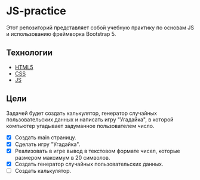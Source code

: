 # JS-practice

Этот репозиторий представляет собой учебную практику по основам JS и использованию фреймворка Bootstrap 5. 
## Технологии
- [HTML5](https://html5.org/) 
- [CSS](https://www.w3.org/Style/CSS/Overview.en.html)
- [JS](https://www.javascript.com/)
## Цели
Задачей будет создать калькулятор, генератор случайных пользовательских данных и написать игру "Угадайка", в которой компьютер угадывает задуманное пользователем число.

- [x] Создать main страницу.
- [x] Сделать игру "Угадайка".
- [x] Реализовать в игре вывод в текстовом формате чисел, которые размером максимум в 20 символов.
- [x] Создать генератор случайных пользовательских данных.
- [ ] Создать калькулятор.